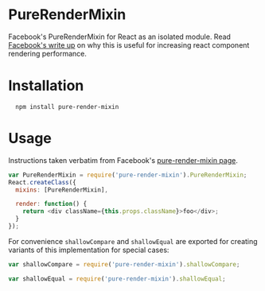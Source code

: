# PureRenderMixin
Facebook's PureRenderMixin for React as an isolated module. Read [Facebook's write up](PureRenderMixin) on why this is useful for
increasing react component rendering performance.

# Installation

      npm install pure-render-mixin


# Usage
Instructions taken verbatim from Facebook's [pure-render-mixin page](https://facebook.github.io/react/docs/pure-render-mixin.html).

```js
var PureRenderMixin = require('pure-render-mixin').PureRenderMixin;
React.createClass({
  mixins: [PureRenderMixin],

  render: function() {
    return <div className={this.props.className}>foo</div>;
  }
});
```

For convenience ```shallowCompare``` and ```shallowEqual``` are exported for creating
variants of this implementation for special cases:

```js
var shallowCompare = require('pure-render-mixin').shallowCompare;
```

```js
var shallowEqual = require('pure-render-mixin').shallowEqual;
```
